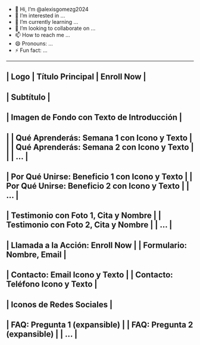 - 👋 Hi, I’m @alexisgomezg2024
- 👀 I’m interested in ...
- 🌱 I’m currently learning ...
- 💞️ I’m looking to collaborate on ...
- 📫 How to reach me ...
- 😄 Pronouns: ...
- ⚡ Fun fact: ...

<!---
alexisgomezg2024/alexisgomezg2024 is a ✨ special ✨ repository because its `README.md` (this file) appears on your GitHub profile.
You can click the Preview link to take a look at your changes.
--->

--------------------------------------------------------------------
| Logo      |         Título Principal              | Enroll Now  |
--------------------------------------------------------------------
| Subtítulo                                                 |
--------------------------------------------------------------------
|                Imagen de Fondo con Texto de Introducción               |
--------------------------------------------------------------------
|                    | Qué Aprenderás: Semana 1 con Icono y Texto    |
|                    | Qué Aprenderás: Semana 2 con Icono y Texto    |
|                    | ...                                                    |
--------------------------------------------------------------------
|        Por Qué Unirse: Beneficio 1 con Icono y Texto          |
|        Por Qué Unirse: Beneficio 2 con Icono y Texto          |
|        ...                                                        |
--------------------------------------------------------------------
|   Testimonio con Foto 1, Cita y Nombre     |
|   Testimonio con Foto 2, Cita y Nombre     |
|   ...                                       |
--------------------------------------------------------------------
|       Llamada a la Acción: Enroll Now        |
|       Formulario: Nombre, Email               |
--------------------------------------------------------------------
|   Contacto: Email Icono y Texto      |
|   Contacto: Teléfono Icono y Texto    |
--------------------------------------------------------------------
|         Iconos de Redes Sociales          |
--------------------------------------------------------------------
|         FAQ: Pregunta 1 (expansible)      |
|         FAQ: Pregunta 2 (expansible)      |
|         ...                                           |
--------------------------------------------------------------------
